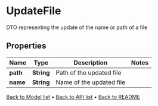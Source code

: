 

# UpdateFile

DTO representing the update of the name or path of a file

## Properties

| Name | Type | Description | Notes |
|------------ | ------------- | ------------- | -------------|
|**path** | **String** | Path of the updated file |  |
|**name** | **String** | Name of the updated file |  |



[Back to Model list](../README.md#documentation-for-models) &#8226; [Back to API list](../README.md#documentation-for-api-endpoints) &#8226; [Back to README](../README.md)


